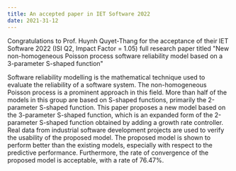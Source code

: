 ```yaml
---
title: An accepted paper in IET Software 2022
date: 2021-31-12
---
```


Congratulations to Prof. Huynh Quyet-Thang for the acceptance of their IET Software 2022 (ISI Q2, Impact Factor = 1.05) full research paper titled "New non-homogeneous Poisson process software reliability model based on a 3-parameter S-shaped function"

<!--more-->

Software reliability modelling is the mathematical technique used to evaluate the reliability of a software system. The non-homogeneous Poisson process is a prominent approach in this field. More than half of the models in this group are based on S-shaped functions, primarily the 2-parameter S-shaped function. This paper proposes a new model based on the 3-parameter S-shaped function, which is an expanded form of the 2-parameter S-shaped function obtained by adding a growth rate controller. Real data from industrial software development projects are used to verify the usability of the proposed model. The proposed model is shown to perform better than the existing models, especially with respect to the predictive performance. Furthermore, the rate of convergence of the proposed model is acceptable, with a rate of 76.47%.